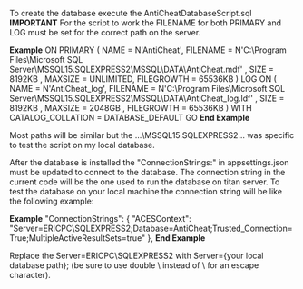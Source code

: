 To create the database execute the AntiCheatDatabaseScript.sql
**IMPORTANT**
For the script to work the FILENAME for both PRIMARY and LOG must be set for the correct path on the server.

**Example**
ON  PRIMARY 
( NAME = N'AntiCheat', FILENAME = N'C:\Program Files\Microsoft SQL Server\MSSQL15.SQLEXPRESS2\MSSQL\DATA\AntiCheat.mdf' , SIZE = 8192KB , MAXSIZE = UNLIMITED, FILEGROWTH = 65536KB )
 LOG ON 
( NAME = N'AntiCheat_log', FILENAME = N'C:\Program Files\Microsoft SQL Server\MSSQL15.SQLEXPRESS2\MSSQL\DATA\AntiCheat_log.ldf' , SIZE = 8192KB , MAXSIZE = 2048GB , FILEGROWTH = 65536KB )
 WITH CATALOG_COLLATION = DATABASE_DEFAULT
GO
**End Example**

Most paths will be similar but the ...\MSSQL15.SQLEXPRESS2\... was specific to test the script on my local database.

After the database is installed the "ConnectionStrings:" in appsettings.json must be updated to connect to the database.  The connection string in the current code will be
the one used to run the database on titan server.  To test the database on your local machine the connection string will be like the following example:

**Example**
"ConnectionStrings": {
    "ACESContext": "Server=ERICPC\\SQLEXPRESS2;Database=AntiCheat;Trusted_Connection=True;MultipleActiveResultSets=true"
  },
**End Example**

Replace the Server=ERICPC\\SQLEXPRESS2 with Server={your local database path};  (be sure to use double \\ instead of \ for an escape character).  
